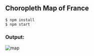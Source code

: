 ## Choropleth Map of France

```
$ npm install
$ npm start
```

### Output:
![map](https://cloud.githubusercontent.com/assets/425966/23828960/896e7cbe-06b0-11e7-8da5-cc1f7369ac83.png)
